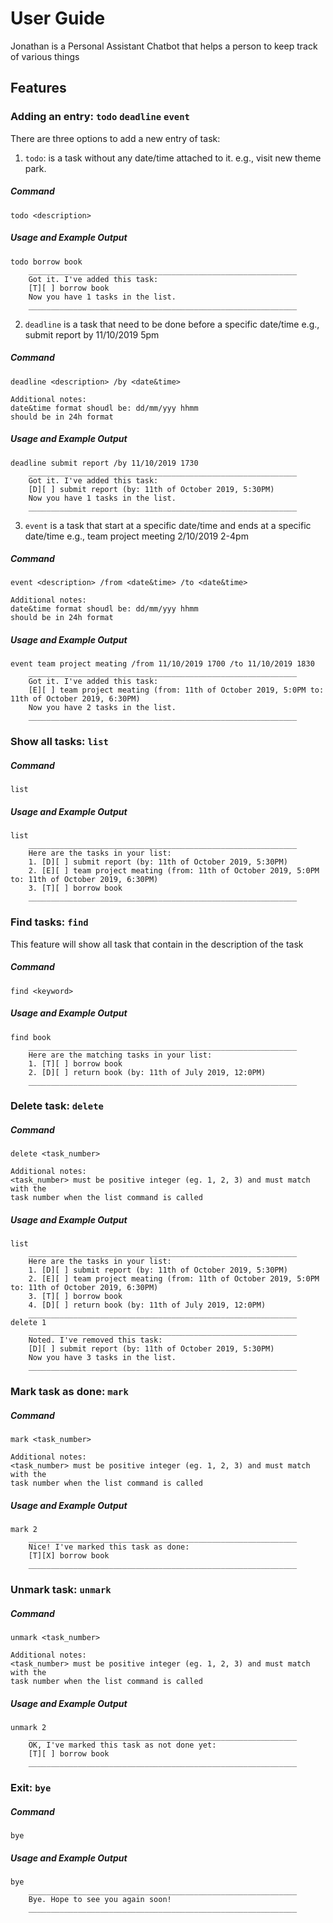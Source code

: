 # User Guide

Jonathan is a Personal Assistant Chatbot that helps a person to keep track of various things

## Features 

### Adding an entry: ```todo``` ```deadline``` ```event```

There are three options to add a new entry of task:

1. ```todo```: is a task without any date/time attached to it. e.g., visit new theme park.

##### Command

```aidl
todo <description>
```

##### Usage and Example Output

```
todo borrow book
    ____________________________________________________________
    Got it. I've added this task:
    [T][ ] borrow book
    Now you have 1 tasks in the list.
    ____________________________________________________________
```

2. ```deadline```
is a task that need to be done before a specific date/time e.g., submit report by 11/10/2019 5pm

##### Command

```
deadline <description> /by <date&time>

Additional notes:
date&time format shoudl be: dd/mm/yyy hhmm
should be in 24h format
```

##### Usage and Example Output

```
deadline submit report /by 11/10/2019 1730
    ____________________________________________________________
    Got it. I've added this task:
    [D][ ] submit report (by: 11th of October 2019, 5:30PM)
    Now you have 1 tasks in the list.
    ____________________________________________________________
```

3. ```event```
is a task that start at a specific date/time and ends at a specific date/time e.g.,
team project meeting 2/10/2019 2-4pm

##### Command

```
event <description> /from <date&time> /to <date&time>

Additional notes:
date&time format shoudl be: dd/mm/yyy hhmm
should be in 24h format
```

##### Usage and Example Output

```
event team project meating /from 11/10/2019 1700 /to 11/10/2019 1830
    ____________________________________________________________
    Got it. I've added this task:
    [E][ ] team project meating (from: 11th of October 2019, 5:0PM to: 11th of October 2019, 6:30PM)
    Now you have 2 tasks in the list.
    ____________________________________________________________
```

### Show all tasks: ```list```

##### Command

```
list
```

##### Usage and Example Output

```
list
    ____________________________________________________________
    Here are the tasks in your list:
    1. [D][ ] submit report (by: 11th of October 2019, 5:30PM)
    2. [E][ ] team project meating (from: 11th of October 2019, 5:0PM to: 11th of October 2019, 6:30PM)
    3. [T][ ] borrow book
    ____________________________________________________________
```

### Find tasks: ```find```

This feature will show all task that contain <keyword> in the description of the task

##### Command

```
find <keyword>
```

##### Usage and Example Output

```
find book
    ____________________________________________________________
    Here are the matching tasks in your list:
    1. [T][ ] borrow book
    2. [D][ ] return book (by: 11th of July 2019, 12:0PM)
    ____________________________________________________________
```

### Delete task: ```delete```

##### Command

```
delete <task_number>

Additional notes:
<task_number> must be positive integer (eg. 1, 2, 3) and must match with the
task number when the list command is called
```

##### Usage and Example Output

```
list
    ____________________________________________________________
    Here are the tasks in your list:
    1. [D][ ] submit report (by: 11th of October 2019, 5:30PM)
    2. [E][ ] team project meating (from: 11th of October 2019, 5:0PM to: 11th of October 2019, 6:30PM)
    3. [T][ ] borrow book
    4. [D][ ] return book (by: 11th of July 2019, 12:0PM)
    ____________________________________________________________
delete 1
    ____________________________________________________________
    Noted. I've removed this task:
    [D][ ] submit report (by: 11th of October 2019, 5:30PM)
    Now you have 3 tasks in the list.
    ____________________________________________________________
```

### Mark task as done: ```mark```

##### Command

```
mark <task_number>

Additional notes:
<task_number> must be positive integer (eg. 1, 2, 3) and must match with the
task number when the list command is called
```

##### Usage and Example Output

```
mark 2
    ____________________________________________________________
    Nice! I've marked this task as done:
    [T][X] borrow book
    ____________________________________________________________
```

### Unmark task: ```unmark```

##### Command

```
unmark <task_number>

Additional notes:
<task_number> must be positive integer (eg. 1, 2, 3) and must match with the
task number when the list command is called
```

##### Usage and Example Output

```
unmark 2
    ____________________________________________________________
    OK, I've marked this task as not done yet:
    [T][ ] borrow book
    ____________________________________________________________
```

### Exit: ```bye```

##### Command

```
bye
```

##### Usage and Example Output

```
bye
    ____________________________________________________________
    Bye. Hope to see you again soon!
    ____________________________________________________________
```